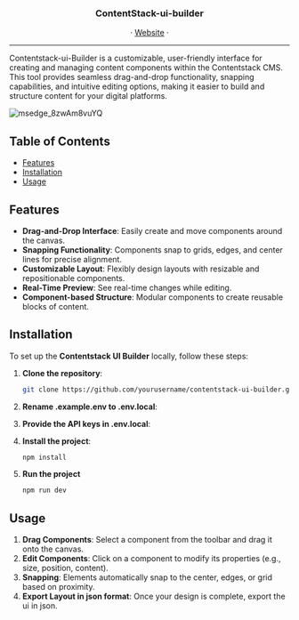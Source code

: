 <h3 align="center">ContentStack-ui-builder</h3>
<p align="center">
     ·
    <a href="https://contentstack-ui-builder.eu-contentstackapps.com/">Website</a>
    ·
  </p>
<hr/>
Contentstack-ui-Builder is a customizable, user-friendly interface for creating and managing content components within the Contentstack CMS. This tool provides seamless drag-and-drop functionality, snapping capabilities, and intuitive editing options, making it easier to build and structure content for your digital platforms.

![msedge_8zwAm8vuYQ](https://github.com/user-attachments/assets/828c3dd9-c912-4c7b-8179-7b5d918cc7d2)


## Table of Contents

- [Features](#features)
- [Installation](#installation)
- [Usage](#usage)
  
## Features

- **Drag-and-Drop Interface**: Easily create and move components around the canvas.
- **Snapping Functionality**: Components snap to grids, edges, and center lines for precise alignment.
- **Customizable Layout**: Flexibly design layouts with resizable and repositionable components.
- **Real-Time Preview**: See real-time changes while editing.
- **Component-based Structure**: Modular components to create reusable blocks of content.

## Installation

To set up the **Contentstack UI Builder** locally, follow these steps:

1. **Clone the repository**:
   ```bash
   git clone https://github.com/yourusername/contentstack-ui-builder.git
   
2. **Rename .example.env to .env.local**:
   
3. **Provide the API keys in .env.local**:

4. **Install the project**:
   ```bash
   npm install
5. **Run the project**
   ```bash
   npm run dev
   
## Usage

1. **Drag Components**: Select a component from the toolbar and drag it onto the canvas.
2. **Edit Components**: Click on a component to modify its properties (e.g., size, position, content).
3. **Snapping**: Elements automatically snap to the center, edges, or grid based on proximity.
4. **Export Layout in json format**: Once your design is complete, export the ui in json.
